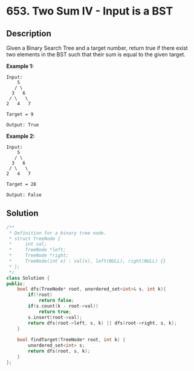 # 653. Two Sum IV - Input is a BST

## Description

Given a Binary Search Tree and a target number, return true if there exist two elements in the BST such that their sum is equal to the given target.

**Example 1:**

```
Input: 
    5
   / \
  3   6
 / \   \
2   4   7

Target = 9

Output: True
```

**Example 2:**

```
Input: 
    5
   / \
  3   6
 / \   \
2   4   7

Target = 28

Output: False
```

## Solution

```cpp
/**
 * Definition for a binary tree node.
 * struct TreeNode {
 *     int val;
 *     TreeNode *left;
 *     TreeNode *right;
 *     TreeNode(int x) : val(x), left(NULL), right(NULL) {}
 * };
 */
class Solution {
public:
    bool dfs(TreeNode* root, unordered_set<int>& s, int k){
        if(!root)
            return false;
        if(s.count(k - root->val))
            return true;
        s.insert(root->val);
        return dfs(root->left, s, k) || dfs(root->right, s, k);
    }
    
    bool findTarget(TreeNode* root, int k) {
        unordered_set<int> s;
        return dfs(root, s, k);
    }
};
```